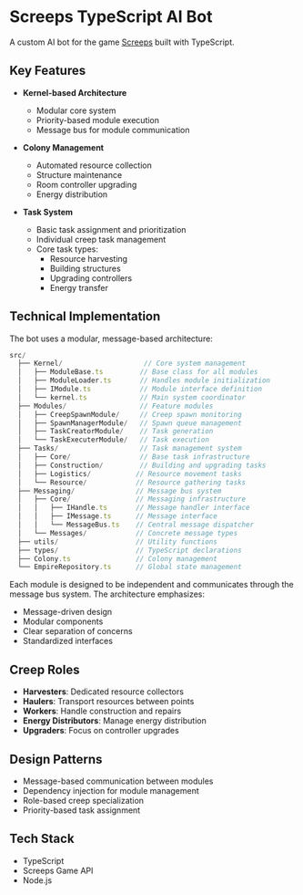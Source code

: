 # Screeps TypeScript AI Bot

A custom AI bot for the game [Screeps](https://screeps.com/) built with TypeScript.

## Key Features

- **Kernel-based Architecture**
  - Modular core system
  - Priority-based module execution
  - Message bus for module communication

- **Colony Management**
  - Automated resource collection
  - Structure maintenance
  - Room controller upgrading
  - Energy distribution

- **Task System**
  - Basic task assignment and prioritization
  - Individual creep task management
  - Core task types:
    - Resource harvesting
    - Building structures
    - Upgrading controllers
    - Energy transfer

## Technical Implementation

The bot uses a modular, message-based architecture:

```typescript
src/
  ├── Kernel/                    // Core system management
  │   ├── ModuleBase.ts         // Base class for all modules
  │   ├── ModuleLoader.ts       // Handles module initialization
  │   ├── IModule.ts            // Module interface definition
  │   └── kernel.ts             // Main system coordinator
  ├── Modules/                  // Feature modules
  │   ├── CreepSpawnModule/     // Creep spawn monitoring
  │   ├── SpawnManagerModule/   // Spawn queue management
  │   ├── TaskCreatorModule/    // Task generation
  │   └── TaskExecuterModule/   // Task execution
  ├── Tasks/                    // Task management system
  │   ├── Core/                 // Base task infrastructure
  │   ├── Construction/         // Building and upgrading tasks
  │   ├── Logistics/           // Resource movement tasks
  │   └── Resource/            // Resource gathering tasks
  ├── Messaging/               // Message bus system
  │   ├── Core/                // Messaging infrastructure
  │   │   ├── IHandle.ts       // Message handler interface
  │   │   ├── IMessage.ts      // Message interface
  │   │   └── MessageBus.ts    // Central message dispatcher
  │   └── Messages/            // Concrete message types
  ├── utils/                   // Utility functions
  ├── types/                   // TypeScript declarations
  ├── Colony.ts                // Colony management
  └── EmpireRepository.ts      // Global state management
```

Each module is designed to be independent and communicates through the message bus system. The architecture emphasizes:
- Message-driven design
- Modular components
- Clear separation of concerns
- Standardized interfaces

## Creep Roles

- **Harvesters**: Dedicated resource collectors
- **Haulers**: Transport resources between points
- **Workers**: Handle construction and repairs
- **Energy Distributors**: Manage energy distribution
- **Upgraders**: Focus on controller upgrades

## Design Patterns

- Message-based communication between modules
- Dependency injection for module management
- Role-based creep specialization
- Priority-based task assignment

## Tech Stack
- TypeScript
- Screeps Game API
- Node.js
